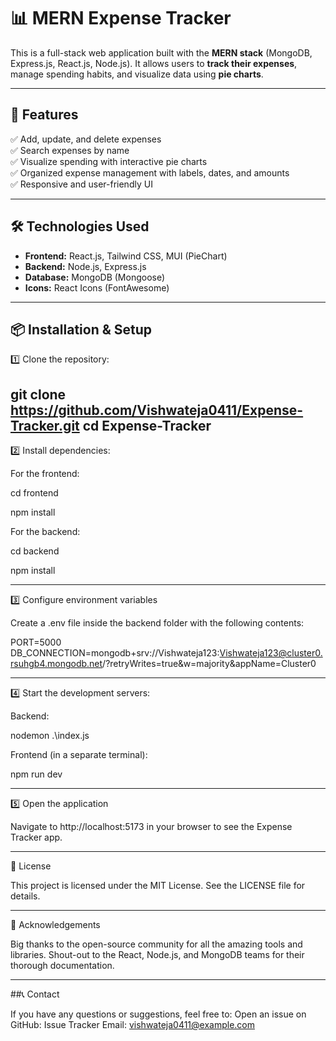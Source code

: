 # 📊 MERN Expense Tracker

This is a full-stack web application built with the **MERN stack** (MongoDB, Express.js, React.js, Node.js). It allows users to **track their expenses**, manage spending habits, and visualize data using **pie charts**.

---

## 🚀 Features

✅ Add, update, and delete expenses  
✅ Search expenses by name  
✅ Visualize spending with interactive pie charts  
✅ Organized expense management with labels, dates, and amounts  
✅ Responsive and user-friendly UI

---

## 🛠️ Technologies Used

- **Frontend:** React.js, Tailwind CSS, MUI (PieChart)
- **Backend:** Node.js, Express.js
- **Database:** MongoDB (Mongoose)
- **Icons:** React Icons (FontAwesome)

---

## 📦 Installation & Setup
1️⃣ Clone the repository:


git clone https://github.com/Vishwateja0411/Expense-Tracker.git
cd Expense-Tracker
---


2️⃣ Install dependencies:


For the frontend:

cd frontend

npm install


For the backend:

cd backend

npm install

---


3️⃣ Configure environment variables


Create a .env file inside the backend folder with the following contents:

PORT=5000
    DB_CONNECTION=mongodb+srv://Vishwateja123:Vishwateja123@cluster0.rsuhgb4.mongodb.net/?retryWrites=true&w=majority&appName=Cluster0

---

4️⃣ Start the development servers:

Backend:

nodemon .\index.js


Frontend (in a separate terminal):

npm run dev

---


5️⃣ Open the application


Navigate to http://localhost:5173 in your browser to see the Expense Tracker app.

---


📜 License


This project is licensed under the MIT License. See the LICENSE file for details.

---

🙌 Acknowledgements

Big thanks to the open-source community for all the amazing tools and libraries.
Shout-out to the React, Node.js, and MongoDB teams for their thorough documentation.

---

##📞 Contact


If you have any questions or suggestions, feel free to:
Open an issue on GitHub: Issue Tracker
Email: vishwateja0411@example.com
